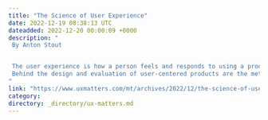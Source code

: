 ```yaml
---
title: "The Science of User Experience"
date: 2022-12-19 08:38:13 UTC
dateadded: 2022-12-20 00:00:09 +0000
description: "
 By Anton Stout 


 The user experience is how a person feels and responds to using a product, system, or service. A UX designer studies and evaluates the human behaviors and motivations that prompt people to use a product, then draws together all the aspects of a good user experience into a complete package for users. 
 Behind the design and evaluation of user-centered products are the methodologies, techniques, and deliverables of the UX design process. Joel Marsh, of The Hipper Element, agrees, saying: “Scientific theories are a matter of constructing models through experimentation, which then predict future experimental results. By this definition, UX is a science, not an art.” Read More 
"
link: "https://www.uxmatters.com/mt/archives/2022/12/the-science-of-user-experience.php"
category:
directory: _directory/ux-matters.md
---
```


